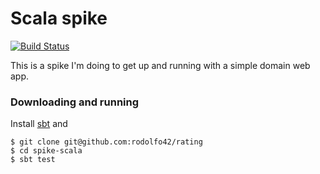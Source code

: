 # Scala spike

[![Build Status](https://drone.io/github.com/rodolfo42/rating/status.png)](https://drone.io/github.com/rodolfo42/rating/latest)

This is a spike I'm doing to get up and running with a simple domain web app.

### Downloading and running

Install [sbt](http://www.scala-sbt.org/) and

```
$ git clone git@github.com:rodolfo42/rating
$ cd spike-scala
$ sbt test
```
